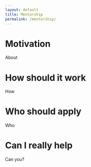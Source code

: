 ```yaml
---
layout: default
title: Mentorship
permalink: /mentorship/
---
```


# Motivation

About

# How should it work

How

# Who should apply

Who

# Can I really help

Can you?